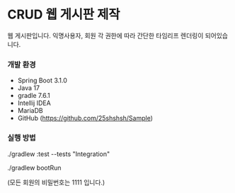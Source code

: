 # CRUD 웹 게시판 제작

웹 게시판입니다.
익명사용자, 회원 각 권한에 따라 간단한 타임리프 렌더링이 되어있습니다.

### 개발 환경

* Spring Boot 3.1.0
* Java 17
* gradle 7.6.1
* Intellij IDEA
* MariaDB
* GitHub (https://github.com/25shshsh/Sample)

### 실행 방법

./gradlew :test --tests "Integration"

./gradlew bootRun

(모든 회원의 비밀번호는 1111 입니다.)

